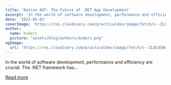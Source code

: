 ```yaml
---
title: 'Native AOT: The Future of .NET App Development'
excerpt: 'In the world of software development, performance and efficiency are crucial. The .NET framework has...'
date: '2023-05-03'
coverImage: 'https://res.cloudinary.com/practicaldev/image/fetch/s--ZLQldSBe--/c_imagga_scale,f_auto,fl_progressive,h_420,q_auto,w_1000/https://dev-to-uploads.s3.amazonaws.com/uploads/articles/7nfqsm088tgx5kszsh7w.png'
author:
  name: Koders
  picture: "assets/blog/authors/koders.png"
ogImage:
  url: 'https://res.cloudinary.com/practicaldev/image/fetch/s--ZLQldSBe--/c_imagga_scale,f_auto,fl_progressive,h_420,q_auto,w_1000/https://dev-to-uploads.s3.amazonaws.com/uploads/articles/7nfqsm088tgx5kszsh7w.png'
---
```


In the world of software development, performance and efficiency are crucial. The .NET framework has...

[Read more](https://dev.to/bytehide/native-aot-the-future-of-net-app-development-47ha)
